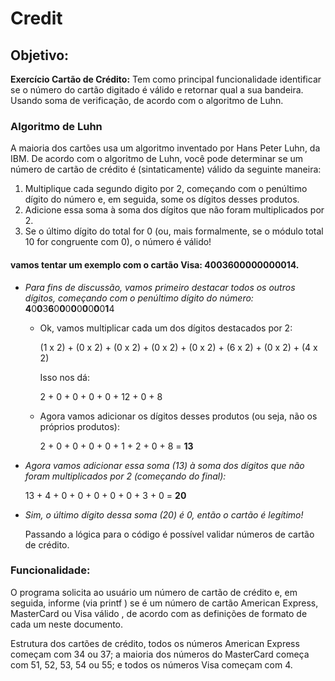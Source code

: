 # Credit

## Objetivo:

<p>
	<strong>Exercício Cartão de Crédito:</strong> Tem como principal funcionalidade identificar se o número do cartão digitado é válido e retornar qual a sua bandeira. Usando soma de verificação, de acordo com o algoritmo de Luhn.
</p>

### Algoritmo de Luhn 

<p>
	 A maioria dos cartões usa um algoritmo inventado por Hans Peter Luhn, da IBM. De acordo com o algoritmo de Luhn, você pode determinar se um número de cartão de crédito é (sintaticamente) válido da seguinte maneira:
	
</p>

1) Multiplique cada segundo digito por 2, começando com o penúltimo dígito do número e, em seguida, some os dígitos desses produtos.
2) Adicione essa soma à soma dos dígitos que não foram multiplicados por 2.
3) Se o último dígito do total for 0 (ou, mais formalmente, se o módulo total 10 for congruente com 0), o número é válido!

#### vamos tentar um exemplo com o cartão Visa: 4003600000000014.

* *Para fins de discussão, vamos primeiro destacar todos os outros dígitos, começando com o penúltimo dígito do número:*
**4**0**0**3**6**0**0**0**0**0**0**0**0**0**1**4
    - Ok, vamos multiplicar cada um dos dígitos destacados por 2:

        (1 x 2) + (0 x 2) + (0 x 2) + (0 x 2) + (0 x 2) + (6 x 2) + (0 x 2) + (4 x 2)

        Isso nos dá:

        2 + 0 + 0 + 0 + 0 + 12 + 0 + 8

    - Agora vamos adicionar os dígitos desses produtos (ou seja, não os próprios produtos):

        2 + 0 + 0 + 0 + 0 + 1 + 2 + 0 + 8 = **13**
* *Agora vamos adicionar essa soma (13) à soma dos dígitos que não foram multiplicados por 2 (começando do final):*

    13 + 4 + 0 + 0 + 0 + 0 + 0 + 3 + 0 = **20**
* *Sim, o último dígito dessa soma (20) é 0, então o cartão é legítimo!*
    
    Passando a lógica para o código é possível validar números de cartão de crédito.

### Funcionalidade:
<p>
	 O programa solicita ao usuário um número de cartão de crédito e, em seguida, informe (via printf ) se é um número de cartão American Express, MasterCard ou Visa válido , de acordo com as definições de formato de cada um neste documento.
</p>
<p>
	 Estrutura dos cartões de crédito, todos os números American Express começam com 34 ou 37; a maioria dos números do MasterCard começa com 51, 52, 53, 54 ou 55; e todos os números Visa começam com 4.
</p>
